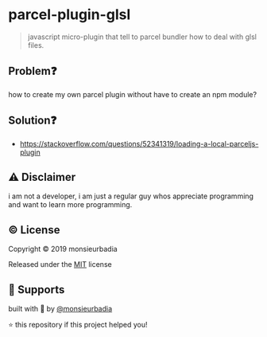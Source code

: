 # parcel-plugin-glsl

> javascript micro-plugin that tell to parcel bundler how to deal with glsl files.

## Problem❓

how to create my own parcel plugin without have to create an npm module?

## Solution❓

- https://stackoverflow.com/questions/52341319/loading-a-local-parceljs-plugin

## ⚠️ Disclaimer

i am not a developer, i am just a regular guy whos appreciate programming and want to learn more programming.

## ©️ License

Copyright ©️ 2019 monsieurbadia    

Released under the [MIT](https://github.com/monsieurbadia/glsl-reports/blob/master/LICENSE.md) license

## 🙏 Supports

built with 🖤 by [@monsieurbadia](https://twitter.com/monsieurbadia)    

⭐️ this repository if this project helped you! 